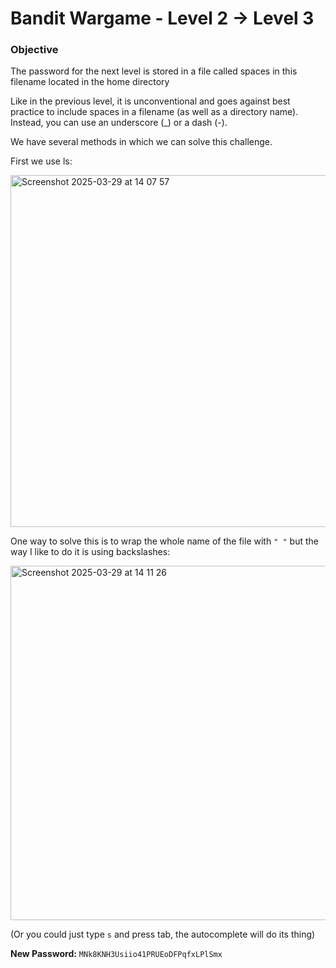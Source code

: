 # Bandit Wargame - Level 2 -> Level 3

### Objective  
The password for the next level is stored in a file called spaces in this filename located in the home directory

Like in the previous level, it is unconventional and goes against best practice to include spaces in a filename (as well as a directory name). Instead, you can use an underscore (_) or a dash (-).

We have several methods in which we can solve this challenge.

First we use ls:

<img width="563" alt="Screenshot 2025-03-29 at 14 07 57" src="https://github.com/user-attachments/assets/fb79fb61-1c77-462b-b80d-8e193208f4f4" />

One way to solve this is to wrap the whole name of the file with `" "` but the way I like to do it is using backslashes:

<img width="567" alt="Screenshot 2025-03-29 at 14 11 26" src="https://github.com/user-attachments/assets/9a1a5bc0-33bb-4c16-9823-98fdce66ce7e" />

(Or you could just type `s` and press tab, the autocomplete will do its thing)

**New Password:** `MNk8KNH3Usiio41PRUEoDFPqfxLPlSmx`
